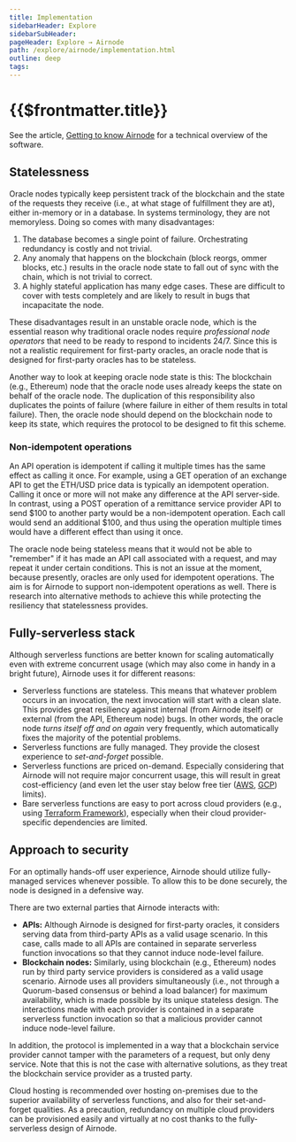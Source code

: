 ```yaml
---
title: Implementation
sidebarHeader: Explore
sidebarSubHeader:
pageHeader: Explore → Airnode
path: /explore/airnode/implementation.html
outline: deep
tags:
---
```


<PageHeader/>

<SearchHighlight/>

# {{$frontmatter.title}}

See the article,
[Getting to know Airnode](https://medium.com/api3/getting-to-know-airnode-162e50ea243e)<ExternalLinkImage/>
for a technical overview of the software.

## Statelessness

Oracle nodes typically keep persistent track of the blockchain and the state of
the requests they receive (i.e., at what stage of fulfillment they are at),
either in-memory or in a database. In systems terminology, they are not
memoryless. Doing so comes with many disadvantages:

1. The database becomes a single point of failure. Orchestrating redundancy is
   costly and not trivial.
2. Any anomaly that happens on the blockchain (block reorgs, ommer blocks, etc.)
   results in the oracle node state to fall out of sync with the chain, which is
   not trivial to correct.
3. A highly stateful application has many edge cases. These are difficult to
   cover with tests completely and are likely to result in bugs that
   incapacitate the node.

These disadvantages result in an unstable oracle node, which is the essential
reason why traditional oracle nodes require _professional node operators_ that
need to be ready to respond to incidents 24/7. Since this is not a realistic
requirement for first-party oracles, an oracle node that is designed for
first-party oracles has to be stateless.

Another way to look at keeping oracle node state is this: The blockchain (e.g.,
Ethereum) node that the oracle node uses already keeps the state on behalf of
the oracle node. The duplication of this responsibility also duplicates the
points of failure (where failure in either of them results in total failure).
Then, the oracle node should depend on the blockchain node to keep its state,
which requires the protocol to be designed to fit this scheme.

### Non-idempotent operations

An API operation is idempotent if calling it multiple times has the same effect
as calling it once. For example, using a GET operation of an exchange API to get
the ETH/USD price data is typically an idempotent operation. Calling it once or
more will not make any difference at the API server-side. In contrast, using a
POST operation of a remittance service provider API to send $100 to another
party would be a non-idempotent operation. Each call would send an additional
$100, and thus using the operation multiple times would have a different effect
than using it once.

The oracle node being stateless means that it would not be able to "remember" if
it has made an API call associated with a request, and may repeat it under
certain conditions. This is not an issue at the moment, because presently,
oracles are only used for idempotent operations. The aim is for Airnode to
support non-idempotent operations as well. There is research into alternative
methods to achieve this while protecting the resiliency that statelessness
provides.

## Fully-serverless stack

Although serverless functions are better known for scaling automatically even
with extreme concurrent usage (which may also come in handy in a bright future),
Airnode uses it for different reasons:

- Serverless functions are stateless. This means that whatever problem occurs in
  an invocation, the next invocation will start with a clean slate. This
  provides great resiliency against internal (from Airnode itself) or external
  (from the API, Ethereum node) bugs. In other words, the oracle node _turns
  itself off and on again_ very frequently, which automatically fixes the
  majority of the potential problems.
- Serverless functions are fully managed. They provide the closest experience to
  _set-and-forget_ possible.
- Serverless functions are priced on-demand. Especially considering that Airnode
  will not require major concurrent usage, this will result in great
  cost-efficiency (and even let the user stay below free tier
  ([AWS](https://aws.amazon.com/free)<ExternalLinkImage/>,
  [GCP](https://cloud.google.com/free)<ExternalLinkImage/>) limits).
- Bare serverless functions are easy to port across cloud providers (e.g., using
  [Terraform Framework](https://www.terraform.io/)<ExternalLinkImage/>),
  especially when their cloud provider-specific dependencies are limited.

## Approach to security

For an optimally hands-off user experience, Airnode should utilize fully-managed
services whenever possible. To allow this to be done securely, the node is
designed in a defensive way.

There are two external parties that Airnode interacts with:

- **APIs:** Although Airnode is designed for first-party oracles, it considers
  serving data from third-party APIs as a valid usage scenario. In this case,
  calls made to all APIs are contained in separate serverless function
  invocations so that they cannot induce node-level failure.
- **Blockchain nodes:** Similarly, using blockchain (e.g., Ethereum) nodes run
  by third party service providers is considered as a valid usage scenario.
  Airnode uses all providers simultaneously (i.e., not through a Quorum-based
  consensus or behind a load balancer) for maximum availability, which is made
  possible by its unique stateless design. The interactions made with each
  provider is contained in a separate serverless function invocation so that a
  malicious provider cannot induce node-level failure.

In addition, the protocol is implemented in a way that a blockchain service
provider cannot tamper with the parameters of a request, but only deny service.
Note that this is not the case with alternative solutions, as they treat the
blockchain service provider as a trusted party.

Cloud hosting is recommended over hosting on-premises due to the superior
availability of serverless functions, and also for their set-and-forget
qualities. As a precaution, redundancy on multiple cloud providers can be
provisioned easily and virtually at no cost thanks to the fully-serverless
design of Airnode.
